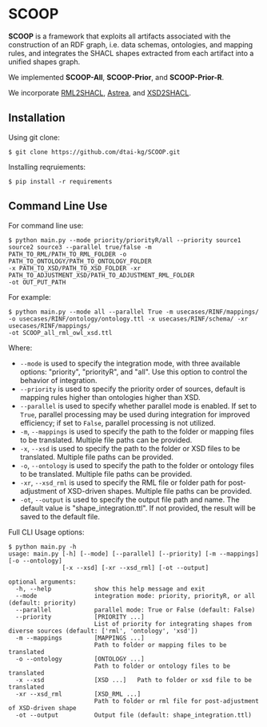 # SCOOP

**SCOOP** is a framework that exploits all artifacts associated with the construction of an RDF graph, i.e. data schemas, ontologies, and mapping rules, and integrates the SHACL shapes extracted from each artifact into a unified shapes graph.

We implemented **SCOOP-All**, **SCOOP-Prior**, and **SCOOP-Prior-R**. 

We incorporate [RML2SHACL](https://github.com/RMLio/RML2SHACL), [Astrea](https://github.com/oeg-upm/astrea), and [XSD2SHACL](https://github.com/dtai-kg/XSD2SHACL).

## Installation
Using git clone:

```
$ git clone https://github.com/dtai-kg/SCOOP.git
```

Installing reqruiements:

```
$ pip install -r requirements
```

## Command Line Use
For command line use:

```
$ python main.py --mode priority/priorityR/all --priority source1 source2 source3 --parallel true/false -m PATH_TO_RML/PATH_TO_RML_FOLDER -o PATH_TO_ONTOLOGY/PATH_TO_ONTOLOGY_FOLDER 
-x PATH_TO_XSD/PATH_TO_XSD_FOLDER -xr PATH_TO_ADJUSTMENT_XSD/PATH_TO_ADJUSTMENT_RML_FOLDER 
-ot OUT_PUT_PATH
```

For example:

```
$ python main.py --mode all --parallel True -m usecases/RINF/mappings/ -o usecases/RINF/ontology/ontology.ttl -x usecases/RINF/schema/ -xr usecases/RINF/mappings/
-ot SCOOP_all_rml_owl_xsd.ttl 
```

Where:
 - `--mode` is used to specify the integration mode, with three available options: "priority", "priorityR", and "all". Use this option to control the behavior of integration.
 - `--priority` is used to specify the priority order of sources, default is mapping rules higher than ontologies higher than XSD.
 - `--parallel` is used to specify whether parallel mode is enabled. If set to `True`, parallel processing may be used during integration for improved efficiency; if set to `False`, parallel processing is not utilized.
 - `-m`, `--mappings` is used to specify the path to the folder or mapping files to be translated. Multiple file paths can be provided.
 - `-x`, `--xsd` is used to specify the path to the folder or XSD files to be translated. Multiple file paths can be provided.
 - `-o`, `--ontology` is used to specify the path to the folder or ontology files to be translated. Multiple file paths can be provided.
 - `-xr`, `--xsd_rml` is used to specify the RML file or folder path for post-adjustment of XSD-driven shapes. Multiple file paths can be provided.
 - `-ot`, `--output` is used to specify the output file path and name. The default value is "shape_integration.ttl". If not provided, the result will be saved to the default file.


Full CLI Usage options:
```
$ python main.py -h
usage: main.py [-h] [--mode] [--parallel] [--priority] [-m --mappings] [-o --ontology]
               [-x --xsd] [-xr --xsd_rml] [-ot --output]

optional arguments:
  -h, --help            show this help message and exit
  --mode                integration mode: priority, priorityR, or all (default: priority)
  --parallel            parallel mode: True or False (default: False)
  --priority            [PRIORITY ...]
                        List of priority for integrating shapes from diverse sources (default: ['rml', 'ontology', 'xsd'])
  -m --mappings         [MAPPINGS ...]
                        Path to folder or mapping files to be translated
  -o --ontology         [ONTOLOGY ...]
                        Path to folder or ontology files to be translated
  -x --xsd              [XSD ...]   Path to folder or xsd file to be translated
  -xr --xsd_rml         [XSD_RML ...]
                        Path to folder or rml file for post-adjustment of XSD-driven shape
  -ot --output          Output file (default: shape_integration.ttl)
```